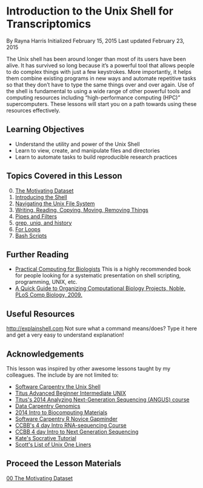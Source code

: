 # Introduction to the Unix Shell for Transcriptomics
By Rayna Harris
Initialized February 15, 2015
Last updated February 23, 2015

The Unix shell has been around longer than most of its users have been alive. It has survived so long because it’s a powerful tool that allows people to do complex things with just a few keystrokes. More importantly, it helps them combine existing programs in new ways and automate repetitive tasks so that they don’t have to type the same things over and over again. Use of the shell is fundamental to using a wide range of other powerful tools and computing resources including “high-performance computing (HPC)” supercomputers. These lessons will start you on a path towards using these resources effectively.

## Learning Objectives
- Understand the utility and power of the Unix Shell
- Learn to view, create, and manipulate files and directories
- Learn to automate tasks to build reproducible research practices

## Topics Covered in this Lesson
00. [The Motivating Dataset](https://github.com/raynamharris/Shell_Intro_for_Transcriptomics/blob/master/00_Motivating_Dataset.md)
01. [Introducing the Shell](https://github.com/raynamharris/Shell_Intro_for_Transcriptomics/blob/master/01_Intoducing_Shell.md)
02. [Navigating the Unix File System](https://github.com/raynamharris/Shell_Intro_for_Transcriptomics/blob/master/02_Navigating_Dirs.md)
03. [Writing, Reading, Copying, Moving, Removing Things](https://github.com/raynamharris/Shell_Intro_for_Transcriptomics/blob/master/03_ReadWriteMoveCopy.md)
04. [Pipes and Filters](https://github.com/raynamharris/Shell_Intro_for_Transcriptomics/blob/master/04_PipesFiltersLoops.md)
05. [grep, uniq, and history](https://github.com/raynamharris/Shell_Intro_for_Transcriptomics/blob/master/05_FindingThings.md)
06. [For Loops](https://github.com/raynamharris/Shell_Intro_for_Transcriptomics/blob/master/06_ForLoops.md)
07. [Bash Scripts](https://github.com/raynamharris/Shell_Intro_for_Transcriptomics/blob/master/07_BashScripts.md)

## Further Reading
- [Practical Computing for Biologists](http://practicalcomputing.org/) This is a highly recommended book for people looking for a systematic presentation on shell scripting, programming, UNIX, etc.
- [A Quick Guide to Organizing Computational Biology Projects, Noble, PLoS Comp Biology, 2009.](http://journals.plos.org/ploscompbiol/article?id=10.1371/journal.pcbi.1000424)

## Useful Resources
http://explainshell.com Not sure what a command means/does? Type it here and get a very easy to understand explanation!


## Acknowledgements
This lesson was inspired by other awesome lessons taught by my colleagues. The include by are not limited to:

- [Software Carpentry the Unix Shell](https://github.com/swcarpentry/shell-novic)
- [Titus Advanced Beginner Intermediate UNIX](https://github.com/ngs-docs/2016-adv-begin-shell-genomics)
- [Titus's 2014 Analyzing Next-Generation Sequencing (ANGUS) course](http://angus.readthedocs.org/en/2014/)
- [Data Carpentry Genomics](http://www.datacarpentry.org/genomics-workshop/)
- [2014 Intro to Biocomputing Materials](https://github.com/wrightaprilm/BioComputing2014Course)
- [Software Carpentry R Novice Gapminder](https://github.com/swcarpentry/r-novice-gapminder)
- [CCBB's 4 day Intro RNA-sequencing Course](https://wikis.utexas.edu/display/bioiteam/Introduction+to+RNA+Seq+Course+2014)
- [CCBB 4 day Intro to Next Generation Sequencing](https://wikis.utexas.edu/display/CoreNGSTools/Core+NGS+Tools+Home)
- [Kate's Socrative Tutorial](http://pad.software-carpentry.org/swc-instructor-retreat-2015-8PM-UTC)
- [Scott's List of Unix One Liners](https://wikis.utexas.edu/display/bioiteam/Scott's+list+of+linux+one-liners)

## Proceed the Lesson Materials
[00 The Motivating Dataset](https://github.com/raynamharris/Shell_Intro_for_Transcriptomics/blob/master/00_Motivating_Dataset.md)